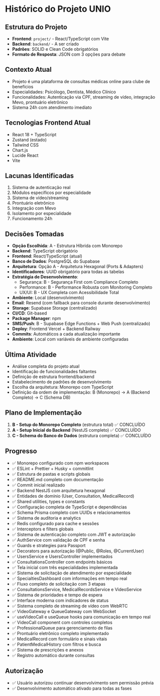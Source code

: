 # Histórico do Projeto UNIO

## Estrutura do Projeto
- **Frontend**: `project/` - React/TypeScript com Vite
- **Backend**: `backend/` - A ser criado
- **Padrões**: SOLID e Clean Code obrigatórios
- **Formato de Resposta**: JSON com 3 opções para debate

## Contexto Atual
- Projeto é uma plataforma de consultas médicas online para clube de benefícios
- Especialidades: Psicólogo, Dentista, Médico Clínico
- Funcionalidades: Autenticação via CPF, streaming de vídeo, integração Mevo, prontuário eletrônico
- Sistema 24h com atendimento imediato

## Tecnologias Frontend Atual
- React 18 + TypeScript
- Zustand (estado)
- Tailwind CSS
- Chart.js
- Lucide React
- Vite

## Lacunas Identificadas
1. Sistema de autenticação real
2. Módulos específicos por especialidade
3. Sistema de vídeo/streaming
4. Prontuário eletrônico
5. Integração com Mevo
6. Isolamento por especialidade
7. Funcionamento 24h

## Decisões Tomadas
- **Opção Escolhida**: A - Estrutura Híbrida com Monorepo
- **Backend**: TypeScript obrigatório
- **Frontend**: React/TypeScript (atual)
- **Banco de Dados**: PostgreSQL do Supabase
- **Arquitetura**: Opção A - Arquitetura Hexagonal (Ports & Adapters)
- **Identificadores**: UUID obrigatório para todas as tabelas
- **Estratégia de Desenvolvimento**: 
  - Segurança: B - Segurança First com Compliance Completo
  - Performance: B - Performance Robusta com Monitoring Completo  
  - UX/UI: B - UX Completa com Acessibilidade Total
- **Ambiente**: Local (desenvolvimento)
- **Email**: Resend (com fallback para console durante desenvolvimento)
- **Storage**: Supabase Storage (centralizado)
- **CI/CD**: Git-based
- **Package Manager**: npm
- **SMS/Push**: B - Supabase Edge Functions + Web Push (centralizado)
- **Deploy**: Frontend Vercel + Backend Railway
- **Commits**: Automáticos a cada atualização importante
- **Ambiente**: Local com variáveis de ambiente configuradas

## Última Atividade
- Análise completa do projeto atual
- Identificação de funcionalidades faltantes
- Definição de estrutura frontend/backend
- Estabelecimento de padrões de desenvolvimento
- Escolha da arquitetura: Monorepo com TypeScript
- Definição da ordem de implementação: B (Monorepo) → A (Backend Completo) → C (Schema DB)

## Plano de Implementação
1. **B - Setup do Monorepo Completo** (estrutura total) ✅ CONCLUÍDO
2. **A - Setup Inicial do Backend** (NestJS completo) ✅ CONCLUÍDO
3. **C - Schema do Banco de Dados** (estrutura completa) ✅ CONCLUÍDO

## Progresso
- ✅ Monorepo configurado com npm workspaces
- ✅ ESLint + Prettier + Husky + commitlint
- ✅ Estrutura de pastas e scripts globais
- ✅ README.md completo com documentação
- ✅ Commit inicial realizado
- ✅ Backend NestJS com arquitetura hexagonal
- ✅ Entidades de domínio (User, Consultation, MedicalRecord)
- ✅ Shared utilities, types e constants
- ✅ Configuração completa de TypeScript e dependências
- ✅ Schema Prisma completo com UUIDs e relacionamentos
- ✅ Sistema de auditoria e analytics
- ✅ Redis configurado para cache e sessões
- ✅ Interceptors e filters globais
- ✅ Sistema de autenticação completo com JWT e autorização
- ✅ AuthService com validação de CPF e senha
- ✅ Guards e strategies para Passport
- ✅ Decorators para autorização (@Public, @Roles, @CurrentUser)
- ✅ UsersService e UsersController implementados
- ✅ ConsultationsController com endpoints básicos
- ✅ Tela inicial com três especialidades implementada
- ✅ Sistema de solicitação de atendimento por especialidade
- ✅ SpecialtiesDashboard com informações em tempo real
- ✅ Fluxo completo de solicitação com 3 etapas
- ✅ ConsultationsService, MedicalRecordsService e VideoService
- ✅ Sistema de prioridades e tempo de espera
- ✅ Interface moderna com indicadores de status
- ✅ Sistema completo de streaming de vídeo com WebRTC
- ✅ VideoGateway e QueueGateway com WebSocket
- ✅ useVideoCall e useQueue hooks para comunicação em tempo real
- ✅ VideoCall component com controles completos
- ✅ ProfessionalQueue para gerenciamento de filas
- ✅ Prontuário eletrônico completo implementado
- ✅ MedicalRecord com formulário e sinais vitais
- ✅ PatientMedicalHistory com filtros e busca
- ✅ Sistema de prescrições e anexos
- ✅ Registro automático durante consultas

## Autorização
- ✅ Usuário autorizou continuar desenvolvimento sem permissão prévia
- ✅ Desenvolvimento automático ativado para todas as fases
